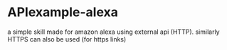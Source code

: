 # APIexample-alexa
a simple skill made for amazon alexa using external api (HTTP). similarly HTTPS can also be used (for https links)

